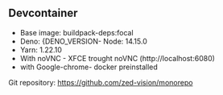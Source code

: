 ## Devcontainer

- Base image: buildpack-deps:focal
- Deno: {DENO_VERSION- Node: 14.15.0
- Yarn: 1.22.10
- With noVNC - XFCE trought noVNC (http://localhost:6080)
- with Google-chrome- docker preinstalled

Git repository: https://github.com/zed-vision/monorepo
